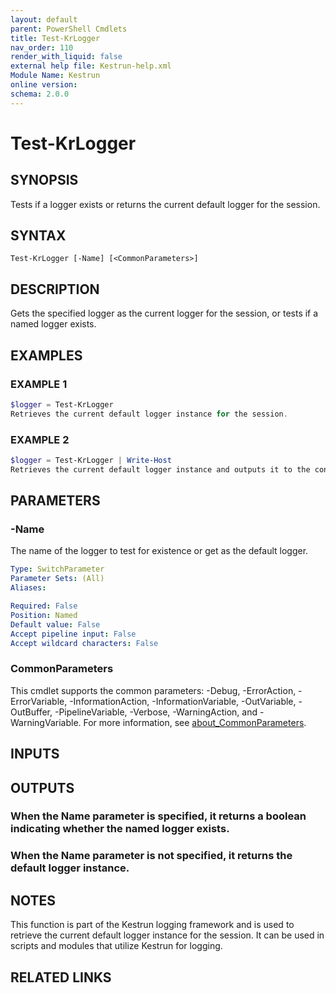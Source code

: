 ```yaml
---
layout: default
parent: PowerShell Cmdlets
title: Test-KrLogger
nav_order: 110
render_with_liquid: false
external help file: Kestrun-help.xml
Module Name: Kestrun
online version:
schema: 2.0.0
---
```


# Test-KrLogger

## SYNOPSIS
Tests if a logger exists or returns the current default logger for the session.

## SYNTAX

```
Test-KrLogger [-Name] [<CommonParameters>]
```

## DESCRIPTION
Gets the specified logger as the current logger for the session, or tests if a named logger exists.

## EXAMPLES

### EXAMPLE 1
```powershell
$logger = Test-KrLogger
Retrieves the current default logger instance for the session.
```

### EXAMPLE 2
```powershell
$logger = Test-KrLogger | Write-Host
Retrieves the current default logger instance and outputs it to the console.
```

## PARAMETERS

### -Name
The name of the logger to test for existence or get as the default logger.

```yaml
Type: SwitchParameter
Parameter Sets: (All)
Aliases:

Required: False
Position: Named
Default value: False
Accept pipeline input: False
Accept wildcard characters: False
```

### CommonParameters
This cmdlet supports the common parameters: -Debug, -ErrorAction, -ErrorVariable, -InformationAction, -InformationVariable, -OutVariable, -OutBuffer, -PipelineVariable, -Verbose, -WarningAction, and -WarningVariable. For more information, see [about_CommonParameters](http://go.microsoft.com/fwlink/?LinkID=113216).

## INPUTS

## OUTPUTS

### When the Name parameter is specified, it returns a boolean indicating whether the named logger exists.
### When the Name parameter is not specified, it returns the default logger instance.
## NOTES
This function is part of the Kestrun logging framework and is used to retrieve the current default logger instance for the session.
It can be used in scripts and modules that utilize Kestrun for logging.

## RELATED LINKS
